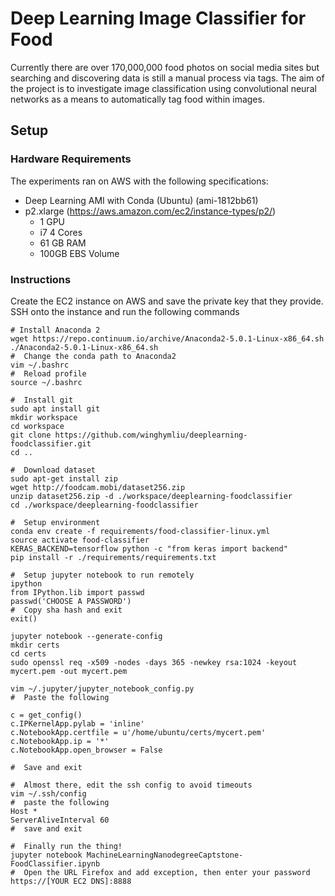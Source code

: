 # Deep Learning Image Classifier for Food

Currently there are over 170,000,000 food photos on social media sites but searching and discovering data is still a manual process via tags. The aim of the project is to investigate image classification using convolutional neural networks as a means to automatically tag food within images.

## Setup 

### Hardware Requirements

The experiments ran on AWS with the following specifications:

* Deep Learning AMI with Conda (Ubuntu) (ami-1812bb61)
* p2.xlarge (https://aws.amazon.com/ec2/instance-types/p2/) 
  * 1 GPU
  * i7 4 Cores
  * 61 GB RAM
  * 100GB EBS Volume

### Instructions

Create the EC2 instance on AWS and save the private key that they provide.
SSH onto the instance and run the following commands
```
# Install Anaconda 2
wget https://repo.continuum.io/archive/Anaconda2-5.0.1-Linux-x86_64.sh
./Anaconda2-5.0.1-Linux-x86_64.sh
#  Change the conda path to Anaconda2
vim ~/.bashrc
#  Reload profile
source ~/.bashrc

#  Install git
sudo apt install git
mkdir workspace
cd workspace
git clone https://github.com/winghymliu/deeplearning-foodclassifier.git
cd ..

#  Download dataset
sudo apt-get install zip
wget http://foodcam.mobi/dataset256.zip
unzip dataset256.zip -d ./workspace/deeplearning-foodclassifier
cd ./workspace/deeplearning-foodclassifier

#  Setup environment
conda env create -f requirements/food-classifier-linux.yml
source activate food-classifier
KERAS_BACKEND=tensorflow python -c "from keras import backend"
pip install -r ./requirements/requirements.txt

#  Setup jupyter notebook to run remotely
ipython
from IPython.lib import passwd
passwd('CHOOSE A PASSWORD')
#  Copy sha hash and exit
exit()

jupyter notebook --generate-config
mkdir certs
cd certs
sudo openssl req -x509 -nodes -days 365 -newkey rsa:1024 -keyout mycert.pem -out mycert.pem

vim ~/.jupyter/jupyter_notebook_config.py
#  Paste the following

c = get_config()
c.IPKernelApp.pylab = 'inline' 
c.NotebookApp.certfile = u'/home/ubuntu/certs/mycert.pem' 
c.NotebookApp.ip = '*' 
c.NotebookApp.open_browser = False

#  Save and exit

#  Almost there, edit the ssh config to avoid timeouts 
vim ~/.ssh/config
#  paste the following
Host *
ServerAliveInterval 60
#  save and exit

#  Finally run the thing!
jupyter notebook MachineLearningNanodegreeCaptstone-FoodClassifier.ipynb
#  Open the URL Firefox and add exception, then enter your password
https://[YOUR EC2 DNS]:8888
```
